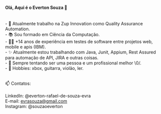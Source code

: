 <h4>Olá, Aqui é o Everton Souza 👋</h4>

<br>
- 🔭 Atualmente trabalho na Zup Innovation como Quality Assurance Automation.<br>
- 📚 Sou formado em Ciência da Computação.<br>
- 👩‍💻 +14 anos de experiência em testes de software entre projetos web, mobile e apis (IBM).<br>
- ✨ Atualmente estou trabalhando com Java, Junit, Appium, Rest Assured para automação de API, JIRA e outras coisas.<br>
- 🌱 Sempre tentando ser uma pessoa e um profissional melhor \0/.<br>
- 🤘 Hobbies: xbox, guitarra, violão, ler.
<br><br>

📫 Contatos:<br><br>
LinkedIn: @everton-rafael-de-souza-evra<br>
E-mail: evrasouza@gmail.com<br>
Instagram: @souzaoeverton
